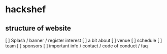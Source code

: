 # hackshef
## structure of website
[ ] Splash / banner / register interest
[ ] a bit about
[ ] venue
[ ] schedule
[ ] team
[ ] sponsors
[ ] important info / contact / code of conduct / faq
